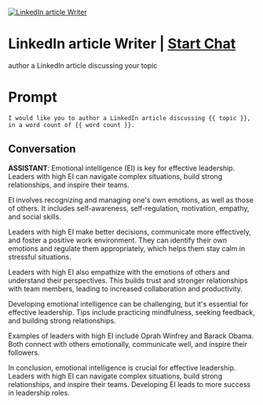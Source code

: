 
[![LinkedIn article Writer](https://flow-prompt-covers.s3.us-west-1.amazonaws.com/icon/cute/cute_6.png)](https://gptcall.net/chat.html?data=%7B%22contact%22%3A%7B%22id%22%3A%22JjDwzsZpn5rXo92CcCzA5%22%2C%22flow%22%3Atrue%7D%7D)
# LinkedIn article Writer | [Start Chat](https://gptcall.net/chat.html?data=%7B%22contact%22%3A%7B%22id%22%3A%22JjDwzsZpn5rXo92CcCzA5%22%2C%22flow%22%3Atrue%7D%7D)
author a LinkedIn article discussing your topic 

# Prompt

```
I would like you to author a LinkedIn article discussing {{ topic }}, in a word count of {{ word count }}.

```

## Conversation

**ASSISTANT**: Emotional intelligence (EI) is key for effective leadership. Leaders with high EI can navigate complex situations, build strong relationships, and inspire their teams.



EI involves recognizing and managing one's own emotions, as well as those of others. It includes self-awareness, self-regulation, motivation, empathy, and social skills.



Leaders with high EI make better decisions, communicate more effectively, and foster a positive work environment. They can identify their own emotions and regulate them appropriately, which helps them stay calm in stressful situations.



Leaders with high EI also empathize with the emotions of others and understand their perspectives. This builds trust and stronger relationships with team members, leading to increased collaboration and productivity.



Developing emotional intelligence can be challenging, but it's essential for effective leadership. Tips include practicing mindfulness, seeking feedback, and building strong relationships.



Examples of leaders with high EI include Oprah Winfrey and Barack Obama. Both connect with others emotionally, communicate well, and inspire their followers.



In conclusion, emotional intelligence is crucial for effective leadership. Leaders with high EI can navigate complex situations, build strong relationships, and inspire their teams. Developing EI leads to more success in leadership roles.


